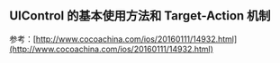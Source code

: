 ## UIControl 的基本使用方法和 Target-Action 机制

参考：[http://www.cocoachina.com/ios/20160111/14932.html](http://www.cocoachina.com/ios/20160111/14932.html)

###

